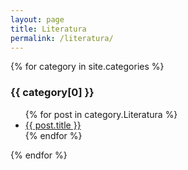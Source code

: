 ```yaml
---
layout: page
title: Literatura
permalink: /literatura/
---
```


{% for category in site.categories %}
  <h3>{{ category[0] }}</h3>
  <ul>
    {% for post in category.Literatura %}
      <li><a href="{{ post.url }}">{{ post.title }}</a></li>
    {% endfor %}
  </ul>
{% endfor %}
